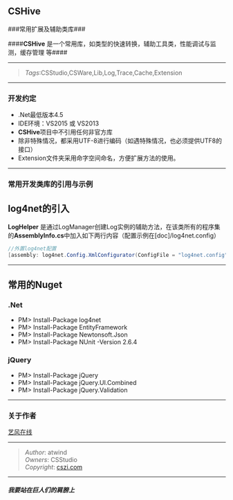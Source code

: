 ## CSHive ##

###常用扩展及辅助类库###

####**CSHive** 是一个常用库，如类型的快速转换，辅助工具类，性能调试与监测，缓存管理 等####

----------
>*Tags*:CSStudio,CSWare,Lib,Log,Trace,Cache,Extension

----------


### 开发约定
- .Net最低版本4.5
- IDE环境：VS2015 或 VS2013
- **CSHive**项目中不引用任何非官方库
- 除非特殊情况，都采用UTF-8进行编码（如遇特殊情况，也必须提供UTF8的接口）
- Extension文件夹采用命字空间命名，方便扩展方法的使用。

----------

### 常用开发类库的引用与示例 ###

## log4net的引入 ##
**LogHelper** 是通过LogManager创建Log实例的辅助方法，在该类所有的程序集的**AssemblyInfo.cs**中加入如下两行内容（配置示例在[doc]/log4net.config）

```C#
//外置log4net配置
[assembly: log4net.Config.XmlConfigurator(ConfigFile = "log4net.config")]
```

----------

## 常用的Nuget ##

### .Net ###
- PM> Install-Package log4net
- PM> Install-Package EntityFramework
- PM> Install-Package Newtonsoft.Json
- PM> Install-Package NUnit -Version 2.6.4


### jQuery ###
- PM> Install-Package jQuery
- PM> Install-Package jQuery.UI.Combined
- PM> Install-Package jQuery.Validation


----------


### 关于作者 ###

[艺风在线](http://max.cszi.com)

------------
>*Author*: atwind   
>*Owners*: CSStudio    
>*Copyright*: [cszi.com](http://www.cszi.com)     
   
----------

##### 我要站在巨人们的肩膀上 #####